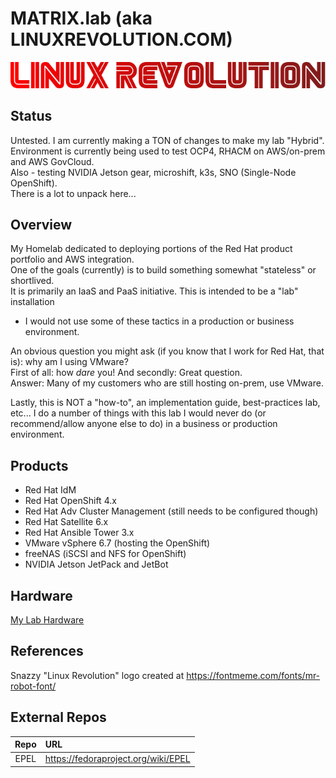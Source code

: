 # MATRIX.lab (aka LINUXREVOLUTION.COM)
![LinuxRevolution](images/LinuxRevolution_RedGradient.png)  

## Status
Untested.  I am currently making a TON of changes to make my lab "Hybrid".  
Environment is currently being used to test OCP4, RHACM on AWS/on-prem and AWS GovCloud.  
Also - testing NVIDIA Jetson gear, microshift, k3s, SNO (Single-Node OpenShift).  
There is a lot to unpack here...

## Overview
My Homelab dedicated to deploying portions of the Red Hat product portfolio and AWS integration.  
One of the goals (currently) is to build something somewhat "stateless" or shortlived.     
It is primarily an IaaS and PaaS initiative.  This is intended to be a "lab" installation 
- I would not use some of these tactics in a production or business  
environment.  

An obvious question you might ask (if you know that I work for Red Hat, that is):  why am I using VMware?  
First of all: how *dare* you!  And secondly: Great question.  
Answer: Many of my customers who are still hosting on-prem, use VMware.

Lastly, this is NOT a "how-to", an implementation guide, best-practices lab, etc... I do a number of things with this lab I would never do (or recommend/allow anyone else to do) in a business or production environment.

## Products
* Red Hat IdM
* Red Hat OpenShift 4.x
* Red Hat Adv Cluster Management (still needs to be configured though)
* Red Hat Satellite 6.x
* Red Hat Ansible Tower 3.x
* VMware vSphere 6.7 (hosting the OpenShift)
* freeNAS (iSCSI and NFS for OpenShift)
* NVIDIA Jetson JetPack and JetBot

## Hardware
[My Lab Hardware](./hardware.md)

## References
Snazzy "Linux Revolution" logo created at https://fontmeme.com/fonts/mr-robot-font/

## External Repos

| Repo | URL   |
| :--: | :---- |
| EPEL | https://fedoraproject.org/wiki/EPEL |

